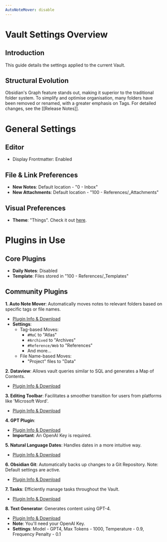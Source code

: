 ```yaml
---
AutoNoteMover: disable
---
```

# Vault Settings Overview

## Introduction
This guide details the settings applied to the current Vault.

## Structural Evolution
Obsidian's Graph feature stands out, making it superior to the traditional folder system. To simplify and optimise organisation, many folders have been removed or renamed, with a greater emphasis on Tags. For detailed changes, see the [[Release Notes]].

# General Settings

## Editor
- Display Frontmatter: Enabled

## File & Link Preferences
- **New Notes**: Default location - "0 - Inbox"
- **New Attachments**: Default location - "100 - References/_Attachments"

## Visual Preferences
- **Theme**: "Things". Check it out [here](https://github.com/colineckert/obsidian-things).

# Plugins in Use

## Core Plugins
- **Daily Notes**: Disabled
- **Template**: Files stored in "100 - References/_Templates"

## Community Plugins

**1. Auto Note Mover**:
Automatically moves notes to relevant folders based on specific tags or file names. 
- [Plugin Info & Download](https://github.com/farux/obsidian-auto-note-mover)
- **Settings**:
   - Tag-based Moves:
     - `#MoC` to "Atlas"
     - `#Archived` to "Archives"
     - `#Reference/Web` to "References"
     - And more...
   - File Name-based Moves:
     - "Project" files to "Data"

**2. Dataview**: 
Allows vault queries similar to SQL and generates a Map of Contents.
- [Plugin Info & Download](https://github.com/blacksmithgu/obsidian-dataview)

**3. Editing Toolbar**: 
Facilitates a smoother transition for users from platforms like 'Microsoft Word'.
- [Plugin Info & Download](https://github.com/cumany/obsidian-editing-toolbar)

**4. GPT Plugin**:
- [Plugin Info & Download](https://github.com/jmilldotdev/obsidian-gpt)
- **Important**: An OpenAI Key is required.

**5. Natural Language Dates**:
Handles dates in a more intuitive way.
- [Plugin Info & Download](https://github.com/argenos/nldates-obsidian)

**6. Obsidian Git**: 
Automatically backs up changes to a Git Repository. Note: Default settings are active.
- [Plugin Info & Download](https://github.com/denolehov/obsidian-git)

**7. Tasks**: 
Efficiently manage tasks throughout the Vault.
- [Plugin Info & Download](https://obsidian-tasks-group.github.io/obsidian-tasks/)

**8. Text Generator**: 
Generates content using GPT-4.
- [Plugin Info & Download](https://github.com/nhaouari/obsidian-textgenerator-plugin)
- **Note**: You'll need your OpenAI Key. 
- **Settings**: Model - GPT4, Max Tokens - 1000, Temperature - 0.9, Frequency Penalty - 0.1

